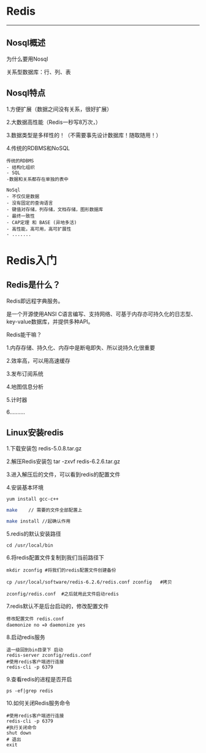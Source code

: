 # Redis

------

## Nosql概述

为什么要用Nosql

 关系型数据库：行、列、表

## Nosql特点

1.方便扩展（数据之间没有关系，很好扩展）

2.大数据高性能（Redis一秒写8万次，）

3.数据类型是多样性的！（不需要事先设计数据库！随取随用！）

4.传统的RDBMS和NoSQL

```
传统的RDBMS
- 结构化组织
- SQL
-数据和关系都存在单独的表中
```

```
NoSql
- 不仅仅是数据
- 没有固定的查询语言
- 键值对存储，列存储，文档存储，图形数据库
- 最终一致性
- CAP定理 和 BASE (异地多活)
- 高性能，高可用，高可扩展性
- .......
```

#  Redis入门

## Redis是什么？

Redis即远程字典服务。

是一个开源使用ANSI C语言编写、支持网络、可基于内存亦可持久化的日志型、key-value数据库，并提供多种API。

Redis能干嘛？

1.内存存储、持久化、内存中是断电即失、所以说持久化很重要

2.效率高，可以用高速缓存

3.发布订阅系统

4.地图信息分析

5.计时器

6..........

## Linux安装redis

1.下载安装包 redis-5.0.8.tar.gz

2.解压Redis安装包  tar -zxvf redis-6.2.6.tar.gz

3.进入解压后的文件，可以看到redis的配置文件 

4.安装基本环境 

```bash
yum install gcc-c++ 

make	// 需要的文件全部配置上

make install //起确认作用
```

5.redis的默认安装路径

 ```she
 cd /usr/local/bin
 ```

6.将redis配置文件复制到我们当前路径下

```
mkdir zconfig #将我们的redis配置文件创建备份

cp /usr/local/software/redis-6.2.6/redis.conf zconfig   #拷贝

zconfig/redis.conf	#之后就用此文件启动redis
```

7.redis默认不是后台启动的，修改配置文件

```
修改配置文件 redis.conf
daemonize no =》 daemonize yes
```

8.启动redis服务

```
退一级回到bin目录下 启动
redis-server zconfig/redis.conf 
#使用redis客户端进行连接
redis-cli -p 6379
```

9.查看redis的进程是否开启

```
ps -ef|grep redis
```

10.如何关闭Redis服务命令

```
#使用redis客户端进行连接
redis-cli -p 6379
#执行关闭命令
shut down
# 退出
exit  
```















